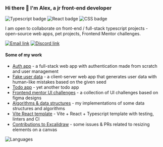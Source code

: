 ### Hi there 👋 I'm Alex, a jr front-end developer

![Typescript badge](https://img.shields.io/badge/Typescript-333740?style=for-the-badge&logo=typescript&logoSize=auto)
![React badge](https://img.shields.io/badge/React-333740?style=for-the-badge&logo=react&logoSize=auto)
![CSS badge](https://img.shields.io/badge/css-333740?style=for-the-badge&logo=css3&logoSize=auto)

I am open to collaborate on front-end / full-stack typescript projects - open-source web apps, pet projects, Frontend Mentor challenges.

[![Email link](https://img.shields.io/badge/Email-333740?style=for-the-badge&logoSize=auto)](mailto:alexkim6@outlook.com)
[![Discord link](https://img.shields.io/badge/Discord-333740?style=for-the-badge&logo=discord&logoSize=auto)](https://discordapp.com/users/1004672779783774218)

#### Some of my work

<!-- https://github.com/alex-kim-dev/collectify -->
<!-- https://github.com/alex-kim-dev/github-jobs -->

- [Auth app](https://github.com/alex-kim-dev/auth-app) - a full-stack web app with authentication made from scratch and user management
- [Fake user data](https://github.com/alex-kim-dev/fake-user-data) - a client-server web app that generates user data with human-like mistakes based on the given seed
- [Todo app](https://github.com/alex-kim-dev/todo-app) - yet another todo app
- [Frontend mentor UI challenges](https://www.frontendmentor.io/profile/alex-kim-dev/solutions) - a collection of UI challenges based on figma designs
- [Algorithms & data structures](https://github.com/alex-kim-dev/algorithms-and-data-structures) - my implementations of some data structures and algorithms
- [Vite React template](https://github.com/alex-kim-dev/vite-react-template) - Vite + React + Typescript template with testing, linters and CI
- [Contributions to Excalidraw](https://github.com/excalidraw/excalidraw/issues?q=author%3Aalex-kim-dev) - some issues & PRs related to resizing elements on a canvas

![Languages](https://github-readme-stats.vercel.app/api/top-langs/?username=alex-kim-dev&layout=compact&bg_color=22272E&text_color=e4e8ec&hide_border=true&border_radius=0&card_width=278&langs_count=7)
